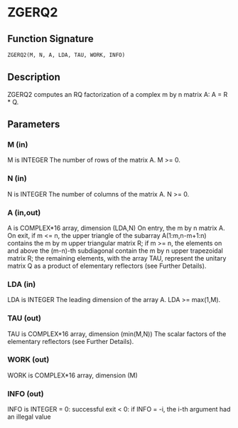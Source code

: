# ZGERQ2

## Function Signature

```fortran
ZGERQ2(M, N, A, LDA, TAU, WORK, INFO)
```

## Description


 ZGERQ2 computes an RQ factorization of a complex m by n matrix A:
 A = R * Q.

## Parameters

### M (in)

M is INTEGER The number of rows of the matrix A. M >= 0.

### N (in)

N is INTEGER The number of columns of the matrix A. N >= 0.

### A (in,out)

A is COMPLEX*16 array, dimension (LDA,N) On entry, the m by n matrix A. On exit, if m <= n, the upper triangle of the subarray A(1:m,n-m+1:n) contains the m by m upper triangular matrix R; if m >= n, the elements on and above the (m-n)-th subdiagonal contain the m by n upper trapezoidal matrix R; the remaining elements, with the array TAU, represent the unitary matrix Q as a product of elementary reflectors (see Further Details).

### LDA (in)

LDA is INTEGER The leading dimension of the array A. LDA >= max(1,M).

### TAU (out)

TAU is COMPLEX*16 array, dimension (min(M,N)) The scalar factors of the elementary reflectors (see Further Details).

### WORK (out)

WORK is COMPLEX*16 array, dimension (M)

### INFO (out)

INFO is INTEGER = 0: successful exit < 0: if INFO = -i, the i-th argument had an illegal value

